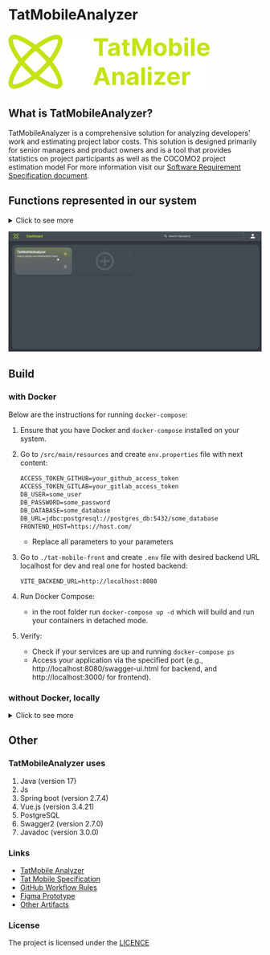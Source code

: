 # TatMobileAnalyzer

![Logo](https://github.com/NikRam822/TatMobileAnalyzer/blob/master/docs/media/Logo.svg)

## What is TatMobileAnalyzer?

TatMobileAnalyzer is a comprehensive solution for analyzing developers' work and estimating project labor costs. This solution is designed primarily for senior managers and product owners and is a tool that provides statistics on project participants as well as the COCOMO2 project estimation model
For more information visit our [Software Requirement Specification document](docs/outdated/SPECIFICATION.md).

## Functions represented in our system

<details>
<summary>Click to see more</summary>

The following features are currently available:

### Analyzing developer contributions to the project:

Analyze all commits by project contributors. Based on the analyzed commits, an objective picture of the repository for the selected period for each contributor is obtained. There is information about who wrote how many lines, how many lines got into the repository, how many lines are not used in the repository and what percentage of useful lines the contributor writes.


### Calculating the cost of a project based on COCOMO 2:

The project provides the ability to estimate project labor costs based on the COCOMO 2 model. This model allows you to estimate the planned cost of the project, the planned effort, the timeframe and the number of developers.
</details>

![demo](docs/media/analyze_demo.gif)

## Build

### with Docker

Below are the instructions for running `docker-compose`:

1. Ensure that you have Docker and `docker-compose` installed on your system.

2. Go to `/src/main/resources` and create `env.properties` file with next content:

   ```text
   ACCESS_TOKEN_GITHUB=your_github_access_token
   ACCESS_TOKEN_GITLAB=your_gitlab_access_token
   DB_USER=some_user
   DB_PASSWORD=some_password
   DB_DATABASE=some_database
   DB_URL=jdbc:postgresql://postgres_db:5432/some_database
   FRONTEND_HOST=https://host.com/
   ```

   - Replace all parameters to your parameters

3. Go to `./tat-mobile-front` and create `.env` file with desired backend URL localhost for dev and real one for hosted backend:

   ```text
   VITE_BACKEND_URL=http://localhost:8080
   ```

4. Run Docker Compose:

   - in the root folder run `docker-compose up -d` which will build and run your containers in detached mode.

5. Verify:
   - Check if your services are up and running `docker-compose ps`
   - Access your application via the specified port (e.g., http://localhost:8080/swagger-ui.html for backend,
     and http://localhost:3000/ for frontend).

### without Docker, locally

<details>
<summary>Click to see more</summary>

1. Ensure that you have `jdk-17` with `maven` for building projects, `npm` and
   latest `postgres` database installed on your system.
2. Create two `env.properties` files:
   - In the root folder create `env.properties` file with next content:
   ```text
   ACCESS_TOKEN_GITHUB=your_github_access_token
   ACCESS_TOKEN_GITLAB=your_gitlab_access_token
   DB_USER=some_user
   DB_PASSWORD=some_password
   DB_DATABASE=some_database
   DB_URL=jdbc:postgresql://localhost:5432/some_database
   FRONTEND_HOST=http://localhost:3000/
   ```
   - Replace `<your_github_access_token>`\ `<your_gitlab_access_token>` to your github\gitlab access token. `DB_USER`, `DB_PASSWORD`,
     `DB_DATABASE`, and `DB_URL` should be real one and relevant for your `postgres` database.
     Note! The database should be created before running the backend. `FRONTEND_HOST` should be replaced with the address of your frontend.
   - Go to `./tat-mobile-front` and create `.env` file with next content:
   ```text
   VUE_APP_HOST_ADDRESS=http://localhost:8080/patch/statistic
   ```
3. Build jar file `mvn clean package`. The builder will generate jar file in target directory:
   `target/TatMobileAnalyzer-0.0.1-SNAPSHOT.jar`
4. Go to target `cd target` and run backend `java -jar TatMobileAnalyzer-0.0.1-SNAPSHOT.jar`.
5. The backend will be available by this link `http://localhost:8080/swagger-ui.html`.
6. Run `cd tat-mobile-front && npm install`. It will download all dependencies.
7. Start frontend `npm run dev`. The website will be available by this link `http://localhost:3000`.
</details>

## Other

### TatMobileAnalyzer uses

1. Java (version 17)
2. Js
3. Spring boot (version 2.7.4)
4. Vue.js (version 3.4.21)
5. PostgreSQL
6. Swagger2 (version 2.7.0)
7. Javadoc (version 3.0.0)

### Links

- [TatMobile Analyzer](http://178.154.240.54:3000/)
- [Tat Mobile Specification](docs/outdated/SPECIFICATION.md)
- [GitHub Workflow Rules](docs/outdated/WORKFLOW.md)
- [Figma Prototype](https://www.figma.com/file/OE0pQL3mn4wlcng6o10AK3/ServiceDesign?type=design&node-id=264%3A1251&mode=design&t=XG83iR2C8fcI6gXF-1)
- [Other Artifacts](https://drive.google.com/drive/folders/1RKxz5tozCQmqkwWamR1bCjz847XtSwqx?usp=sharing)

### License

The project is licensed under the [LICENCE](https://github.com/NikRam822/TatMobileAnalyzer/blob/master/LICENCE)
